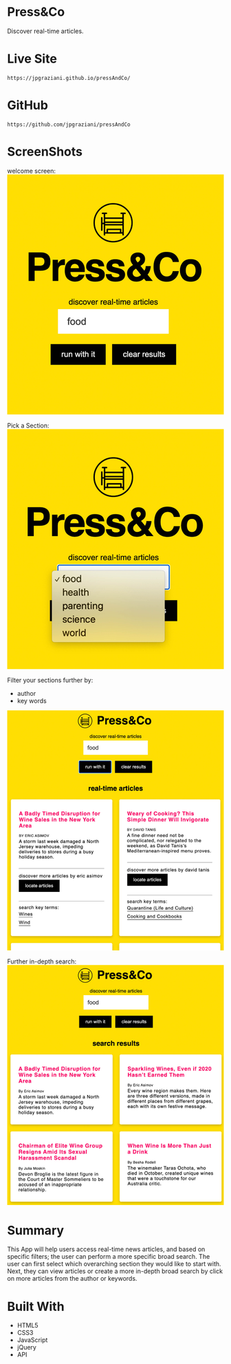 # Press&Co
Discover real-time articles.


# Live Site
```files
https://jpgraziani.github.io/pressAndCo/
```

# GitHub
```github
https://github.com/jpgraziani/pressAndCo
```

# ScreenShots
welcome screen:
![readMeImg](press&co_views.jpg)

Pick a Section:
![readMeImg](press&co_views2.jpg)

Filter your sections further by:
* author 
* key words

![readMeImg](press&co_views3.jpg)

Further in-depth search:
![readMeImg](press&co_views4.jpg)

# Summary
This App will help users access real-time news articles, and based on specific filters; the user can perform a more specific broad search. The user can first select which overarching section they would like to start with. Next, they can view articles or create a more in-depth broad search by click on more articles from the author or keywords. 

# Built With
* HTML5
* CSS3
* JavaScript
* jQuery
* API